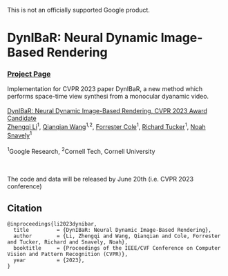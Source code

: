 This is not an officially supported Google product.

# DynIBaR: Neural Dynamic Image-Based Rendering
### [Project Page](https://dynibar.github.io/) 

Implementation for CVPR 2023 paper DynIBaR, a new method which performs space-time view synthesi from a monocular dyanamic video.
<br><br>
[DynIBaR: Neural Dynamic Image-Based Rendering, CVPR 2023 Award Candidate](https://dynibar.github.io/)<br>
[Zhengqi Li](https://zhengqili.github.io/)<sup>1</sup>, [Qianqian Wang](https://www.cs.cornell.edu/~qqw/)<sup>1,2</sup>, [Forrester Cole](https://people.csail.mit.edu/fcole/)<sup>1</sup>, [Richard Tucker](https://research.google/people/RichardTucker/)<sup>1</sup>, [Noah Snavely](https://www.cs.cornell.edu/~snavely/)<sup>1</sup>
<br><br>
<sup>1</sup>Google Research, <sup>2</sup>Cornell Tech, Cornell University  
<br><br>

The code and data will be released by June 20th (i.e. CVPR 2023 conference)

## Citation

```
@inproceedings{li2023dynibar,
  title         = {DynIBaR: Neural Dynamic Image-Based Rendering},
  author        = {Li, Zhengqi and Wang, Qianqian and Cole, Forrester and Tucker, Richard and Snavely, Noah},
  booktitle     = {Proceedings of the IEEE/CVF Conference on Computer Vision and Pattern Recognition (CVPR)},
  year          = {2023},
}
```
